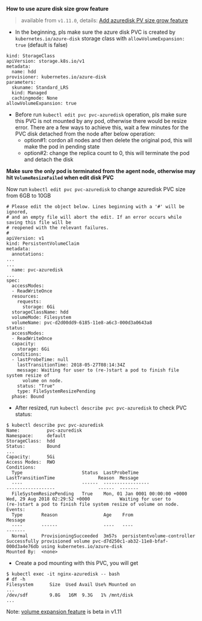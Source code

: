**How to use azure disk size grow feature**
 > available from `v1.11.0`, details: [Add azuredisk PV size grow feature](https://github.com/kubernetes/kubernetes/pull/64386)
 - In the beginning, pls make sure the azure disk PVC is created by `kubernetes.io/azure-disk` storage class with `allowVolumeExpansion: true` (default is false)
```
kind: StorageClass
apiVersion: storage.k8s.io/v1
metadata:
  name: hdd
provisioner: kubernetes.io/azure-disk
parameters:
  skuname: Standard_LRS
  kind: Managed
  cachingmode: None
allowVolumeExpansion: true
```
 - Before run `kubectl edit pvc pvc-azuredisk` operation, pls make sure this PVC is not mounted by any pod, otherwise there would be resize error. There are a few ways to achieve this, wait a few minutes for the PVC disk detached from the node after below operation:
   - option#1: cordon all nodes and then delete the original pod, this will make the pod in pending state
   - option#2: change the replica count to 0, this will terminate the pod and detach the disk

**Make sure the only pod is terminated from the agent node, otherwise may hit `VolumeResizeFailed` when edit disk PVC**

Now run `kubectl edit pvc pvc-azuredisk` to change azuredisk PVC size from 6GB to 10GB
  
```
# Please edit the object below. Lines beginning with a '#' will be ignored,
# and an empty file will abort the edit. If an error occurs while saving this file will be
# reopened with the relevant failures.
#
apiVersion: v1
kind: PersistentVolumeClaim
metadata:
  annotations:
...
...
  name: pvc-azuredisk
...
spec:
  accessModes:
  - ReadWriteOnce
  resources:
    requests:
      storage: 6Gi
  storageClassName: hdd
  volumeMode: Filesystem
  volumeName: pvc-d2d00dd9-6185-11e8-a6c3-000d3a0643a8
status:
  accessModes:
  - ReadWriteOnce
  capacity:
    storage: 6Gi
  conditions:
  - lastProbeTime: null
    lastTransitionTime: 2018-05-27T08:14:34Z
    message: Waiting for user to (re-)start a pod to finish file system resize of
      volume on node.
    status: "True"
    type: FileSystemResizePending
  phase: Bound
```

 - After resized, run `kubectl describe pvc pvc-azuredisk` to check PVC status:
```
$ kubectl describe pvc pvc-azuredisk
Name:          pvc-azuredisk
Namespace:     default
StorageClass:  hdd
Status:        Bound
...
Capacity:      5Gi
Access Modes:  RWO
Conditions:
  Type                      Status  LastProbeTime                     LastTransitionTime                Reason  Message
  ----                      ------  -----------------                 ------------------                ------  -------
  FileSystemResizePending   True    Mon, 01 Jan 0001 00:00:00 +0000   Wed, 29 Aug 2018 02:29:52 +0000           Waiting for user to (re-)start a pod to finish file system resize of volume on node.
Events:
  Type       Reason                 Age    From                         Message
  ----       ------                 ----   ----                         -------
  Normal     ProvisioningSucceeded  3m57s  persistentvolume-controller  Successfully provisioned volume pvc-d7d250c1-ab32-11e8-bfaf-000d3a4e76db using kubernetes.io/azure-disk
Mounted By:  <none>
```

 - Create a pod mounting with this PVC, you will get
```
$ kubectl exec -it nginx-azuredisk -- bash
# df -h
Filesystem      Size  Used Avail Use% Mounted on
...
/dev/sdf        9.8G   16M  9.3G   1% /mnt/disk
...
```

Note: [volume expansion feature](https://kubernetes.io/docs/concepts/storage/persistent-volumes/#expanding-persistent-volumes-claims) is beta in v1.11
